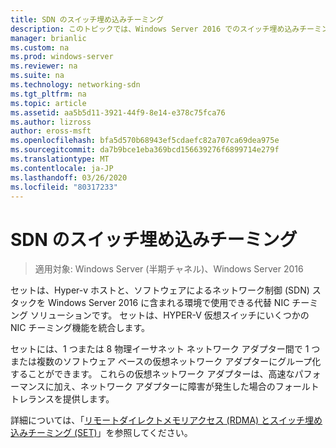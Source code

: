```yaml
---
title: SDN のスイッチ埋め込みチーミング
description: このトピックでは、Windows Server 2016 でのスイッチ埋め込みチーミングの概要について説明します。
manager: brianlic
ms.custom: na
ms.prod: windows-server
ms.reviewer: na
ms.suite: na
ms.technology: networking-sdn
ms.tgt_pltfrm: na
ms.topic: article
ms.assetid: aa5b5d11-3921-44f9-8e14-e378c75fca76
ms.author: lizross
author: eross-msft
ms.openlocfilehash: bfa5d570b68943ef5cdaefc82a707ca69dea975e
ms.sourcegitcommit: da7b9bce1eba369bcd156639276f6899714e279f
ms.translationtype: MT
ms.contentlocale: ja-JP
ms.lasthandoff: 03/26/2020
ms.locfileid: "80317233"
---
```

# <a name="switch-embedded-teaming-for-sdn"></a>SDN のスイッチ埋め込みチーミング

>適用対象: Windows Server (半期チャネル)、Windows Server 2016

セットは、Hyper-v ホストと、ソフトウェアによるネットワーク制御 (SDN) スタックを Windows Server 2016 に含まれる環境で使用できる代替 NIC チーミング ソリューションです。 セットは、HYPER-V 仮想スイッチにいくつかの NIC チーミング機能を統合します。 

セットには、1 つまたは 8 物理イーサネット ネットワーク アダプター間で 1 つまたは複数のソフトウェア ベースの仮想ネットワーク アダプターにグループ化することができます。 これらの仮想ネットワーク アダプターは、高速なパフォーマンスに加え、ネットワーク アダプターに障害が発生した場合のフォールト トレランスを提供します。

詳細については、「[リモートダイレクトメモリアクセス (RDMA) とスイッチ埋め込みチーミング (SET)](../../../virtualization//hyper-v-virtual-switch/RDMA-and-Switch-Embedded-Teaming.md)」を参照してください。
